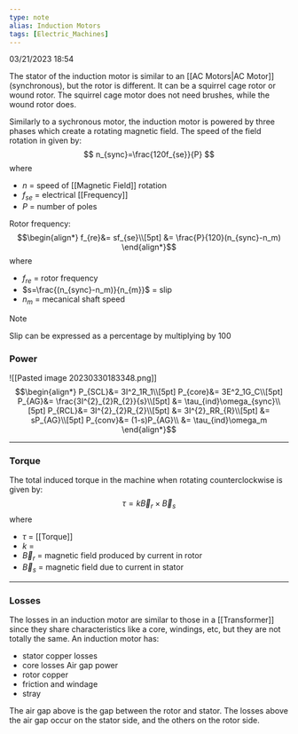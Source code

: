```yaml
---
type: note
alias: Induction Motors
tags: [Electric_Machines]
---
```

03/21/2023 18:54

  

The stator of the induction motor is similar to an [[AC Motors|AC Motor]] (synchronous), but the rotor is different. It can be a squirrel cage rotor or wound rotor. The squirrel cage motor does not need brushes, while the wound rotor does.


Similarly to a sychronous motor, the induction motor is powered by three phases which create a rotating magnetic field. The speed of the field rotation in given by:
$$
n_{sync}=\frac{120f_{se}}{P}
$$
where
- $n$ = speed of [[Magnetic Field]] rotation
- $f_{se}$ = electrical [[Frequency]]
- $P$ = number of poles

Rotor frequency:
$$\begin{align*}
f_{re}&= sf_{se}\\[5pt]
&= \frac{P}{120}(n_{sync}-n_m)
\end{align*}$$
where
- $f_{re}$ = rotor frequency
- $s=\frac{(n_{sync}-n_m)}{n_{m}}$ = slip
- $n_m$ = mecanical shaft speed

>[!note]
>Slip can be expressed as a percentage by multiplying by 100

### Power

![[Pasted image 20230330183348.png]]
$$\begin{align*}
P_{SCL}&= 3I^2_1R_1\\[5pt]
P_{core}&= 3E^2_1G_C\\[5pt]
P_{AG}&= \frac{3I^{2}_{2}R_{2}}{s}\\[5pt]
&= \tau_{ind}\omega_{sync}\\[5pt]
P_{RCL}&= 3I^{2}_{2}R_{2}\\[5pt]
&= 3I^{2}_RR_{R}\\[5pt]
&= sP_{AG}\\[5pt]
P_{conv}&= (1-s)P_{AG}\\
&= \tau_{ind}\omega_m
\end{align*}$$


----
### Torque
The total induced torque in the machine when rotating counterclockwise is given by:
$$
\tau=k\vec B_r\times\vec B_s
$$
where
- $\tau$ = [[Torque]]
- $k$ = 
- $\vec B_r$ = magnetic field produced by current in rotor
- $\vec B_s$ = magnetic field due to current in stator

---

### Losses
The losses in an induction motor are similar to those in a [[Transformer]] since they share characteristics like a core, windings, etc, but they are not totally the same. An induction motor has:
- stator copper losses
- core losses
Air gap power
- rotor copper
- friction and windage
- stray

The air gap above is the gap between the rotor and stator. The losses above the air gap occur on the stator side, and the others on the rotor side.